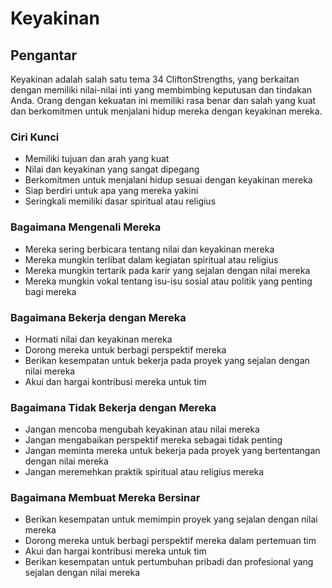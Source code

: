# Keyakinan

## Pengantar

Keyakinan adalah salah satu tema 34 CliftonStrengths, yang berkaitan dengan memiliki nilai-nilai inti yang membimbing keputusan dan tindakan Anda. Orang dengan kekuatan ini memiliki rasa benar dan salah yang kuat dan berkomitmen untuk menjalani hidup mereka dengan keyakinan mereka.

### Ciri Kunci

- Memiliki tujuan dan arah yang kuat
- Nilai dan keyakinan yang sangat dipegang
- Berkomitmen untuk menjalani hidup sesuai dengan keyakinan mereka
- Siap berdiri untuk apa yang mereka yakini
- Seringkali memiliki dasar spiritual atau religius

### Bagaimana Mengenali Mereka

- Mereka sering berbicara tentang nilai dan keyakinan mereka
- Mereka mungkin terlibat dalam kegiatan spiritual atau religius
- Mereka mungkin tertarik pada karir yang sejalan dengan nilai mereka
- Mereka mungkin vokal tentang isu-isu sosial atau politik yang penting bagi mereka

### Bagaimana Bekerja dengan Mereka

- Hormati nilai dan keyakinan mereka
- Dorong mereka untuk berbagi perspektif mereka
- Berikan kesempatan untuk bekerja pada proyek yang sejalan dengan nilai mereka
- Akui dan hargai kontribusi mereka untuk tim

### Bagaimana Tidak Bekerja dengan Mereka

- Jangan mencoba mengubah keyakinan atau nilai mereka
- Jangan mengabaikan perspektif mereka sebagai tidak penting
- Jangan meminta mereka untuk bekerja pada proyek yang bertentangan dengan nilai mereka
- Jangan meremehkan praktik spiritual atau religius mereka

### Bagaimana Membuat Mereka Bersinar

- Berikan kesempatan untuk memimpin proyek yang sejalan dengan nilai mereka
- Dorong mereka untuk berbagi perspektif mereka dalam pertemuan tim
- Akui dan hargai kontribusi mereka untuk tim
- Berikan kesempatan untuk pertumbuhan pribadi dan profesional yang sejalan dengan nilai mereka
